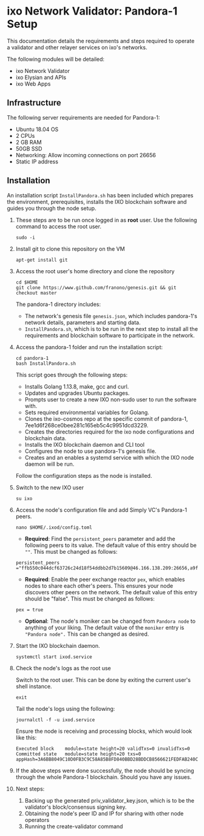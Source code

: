 # ixo Network Validator: Pandora-1 Setup
This documentation details the requirements and steps required to operate a validator and other relayer services on ixo's networks.

The following modules will be detailed:
- ixo Network Validator
- ixo Elysian and APIs
- ixo Web Apps

## Infrastructure

The following server requirements are needed for Pandora-1:
- Ubuntu 18.04 OS 
- 2 CPUs 
- 2 GB RAM 
- 50GB SSD 
- Networking: Allow incoming connections on port 26656 
- Static IP address

## Installation

An installation script `InstallPandora.sh` has been included which prepares the environment, prerequisites, installs the IXO blockchain software and guides you through the node setup.

1. These steps are to be run once logged in as **root** user. Use the following command to access the root user.
    ```
    sudo -i
    ```

2. Install git to clone this repository on the VM
    ```
    apt-get install git
    ```

3. Access the root user's home directory and clone the repository
    ```
    cd $HOME
    git clone https://www.github.com/franono/genesis.git && git checkout master
    ```

    The pandora-1 directory includes:
    - The network's genesis file `genesis.json`, which includes pandora-1's network details, parameters and starting data.
    - `InstallPandora.sh`, which is to be run in the next step to install all the requirements and blockchain software to participate in the network.

4. Access the pandora-1 folder and run the installation script:
    ```
    cd pandora-1
    bash InstallPandora.sh
    ```

    This script goes through the following steps:
     - Installs Golang 1.13.8, make, gcc and curl. 
     - Updates and upgrades Ubuntu packages. 
     - Prompts user to create a new IXO non-sudo user to run the software with.
     -  Sets required environmental variables for Golang.
     - Clones the ixo-cosmos repo at the specific commit of pandora-1, 7ee1d6f268ce0bee281c165eb5c4c9951dcd3229. 
     - Creates the directories required for the ixo node configurations and blockchain data.
     - Installs the IXO blockchain daemon and CLI tool
     - Configures the node to use pandora-1's genesis file. 
     - Creates and an enables a systemd service with which the IXO node daemon will be run.
     
     Follow the configuration steps as the node is installed.

5. Switch to the new IXO user
	```
	su ixo
	```

6. Access the node's configuration file and add Simply VC's Pandora-1 peers.
	```
	nano $HOME/.ixod/config.toml
	```

    - **Required**: Find the `persistent_peers` parameter and add the following
    peers to its value. The default value of this entry should be `""`. This must be changed as follows:
    
    ```
    persistent_peers ="ffb550c044dcf63726c24d18f54ddbb2d7b15609@46.166.138.209:26656,a9fb4f7437e47b15c8b9f22f4cc960535e21fa99@80.64.208.22:26656"
    ```
    - **Required**: Enable the peer exchange reactor `pex`, which enables nodes to share each other's peers. This ensures your node discovers other peers on the network. The default value of this entry should be "false". This must be changed as follows:
    ```
    pex = true 
    ```
    - **Optional**: The node's moniker can be changed from `Pandora node` to
    anything of your liking. The default value of the `moniker` entry is `"Pandora node".` This can be changed as desired.

7. Start the IXO blockchain daemon.
    ```
    systemctl start ixod.service
    ```

8. Check the node's logs as the root use

	Switch to the root user. This can be done by exiting the current user's shell instance.
	```
	exit
	```

	Tail the node's logs using the following:
	```
	journalctl -f -u ixod.service
	```

	Ensure the node is receiving and processing blocks, which would look like this:
	```
	Executed block    module=state height=20 validTxs=0 invalidTxs=0
	Committed state   module=state height=20 txs=0 appHash=3A6BB8049C10D0FB3C9C58A85B8FD840BBD28BDDCB8566621FEDFAB240C2FB5C
	```
9. If the above steps were done successfully, the node should be syncing through the whole Pandora-1 blockchain. Should you have any issues.

10. Next steps:
    1. Backing up the generated priv_validator_key.json, which is to be the validator's block/consensus signing key.
    2. Obtaining the node's peer ID and IP for sharing with other node operators
    3. Running the create-validator command
